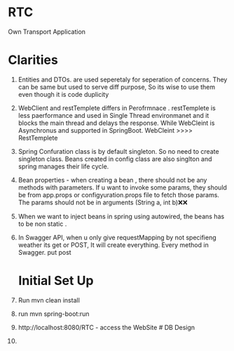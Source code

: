 # RTC
 Own Transport Application

 # Clarities
1) Entities and DTOs. are used seperetaly for seperation of concerns. They can be same but used to serve diff purpose, So its wise to use them even though it is code duplicity
2) WebClient and restTemplete differs in Perofrmnace . restTemplete is less paerformance and used in Single Thread environmanet and it blocks the main thread and delays the response. While WebCleint is Asynchronus and supported in SpringBoot. WebCleint >>>> RestTemplete
3) Spring Confuration class is by default singleton. So no need to create  singleton class. Beans created in  config class are also singlton and spring manages their life cycle.
4) Bean properties - when creating a bean , there should not be any methods with parameters. If u want to invoke some params, they should be from app.props or configyuration.props file to fetch those params. The params should not be in arguments (String a, int b)❌❌
5) When we want to inject beans in spring using autowired, the beans has to be non static .
6) In Swagger API, when u only give requestMapping by not specifieng weather its get or POST, It will create everything. Every method in Swagger. put post 


    # Initial Set Up
  1) Run mvn clean install
  2) run mvn spring-boot:run
  3) http://localhost:8080/RTC - access the WebSite
    # DB Design
  1) 
